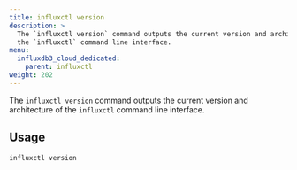 ```yaml
---
title: influxctl version
description: >
  The `influxctl version` command outputs the current version and architecture of
  the `influxctl` command line interface.
menu:
  influxdb3_cloud_dedicated:
    parent: influxctl
weight: 202
---
```


The `influxctl version` command outputs the current version and architecture of
the `influxctl` command line interface.

## Usage

```sh
influxctl version
```
